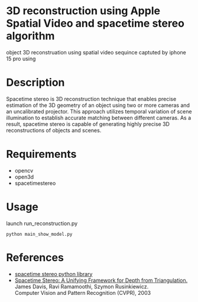 # 3D reconstruction using Apple Spatial Video and spacetime stereo algorithm

object 3D reconstruation using spatial video sequince captuted by iphone 15 pro using 

# Description
Spacetime stereo is 3D reconstruction  technique that enables precise estimation of the 3D geometry of an object using two or more cameras and an uncalibrated projector. This approach utilizes temporal variation of scene illumination to establish accurate matching between different cameras. As a result, spacetime stereo is capable of generating highly precise 3D reconstructions of objects and scenes.

# Requirements
 - opencv
 - open3d
 - spacetimestereo

<!-- # starbuck cup dataset
captured images  
estimated disparity map  
point cloud   -->


# Usage

launch run_reconstruction.py 

```
python main_show_model.py
```

# References 
- [spacetime stereo python library](https://github.com/maximm8/spacetimestereo)
- [Spacetime Stereo: A Unifying Framework for Depth from Triangulation.](https://graphics.stanford.edu/papers/SpacetimeStereo/)  
   James Davis, Ravi Ramamoothi, Szymon Rusinkiewicz.  
Computer Vision and Pattern Recognition (CVPR), 2003  

